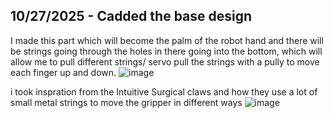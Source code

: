 <!--
  ===================    !!READ THIS NOTICE!!   ====================
  DO NOT edit this file manually. Your changes WILL BE OVERWRITTEN!
  This journal is auto generated and updated by Hack Club Blueprint.
  To edit this file, please edit your journal entries on Blueprint.
  ==================================================================
-->

## 10/27/2025 - Cadded the base design  

I made this part which will become the palm of the robot hand and there will be strings going through the holes in there going into the bottom, which will allow me to pull different strings/ servo pull the strings with a pully to move each finger up and down.
![image](https://blueprint.hackclub.com/user-attachments/blobs/proxy/eyJfcmFpbHMiOnsiZGF0YSI6NjAwNywicHVyIjoiYmxvYl9pZCJ9fQ==--215eab1ac85362763067e83e33607cabbe4fc6f5/image.png)

i took inspration from the Intuitive Surgical claws and how they use a lot of small metal strings to move the gripper in different ways
![image](https://blueprint.hackclub.com/user-attachments/blobs/proxy/eyJfcmFpbHMiOnsiZGF0YSI6NjAwOSwicHVyIjoiYmxvYl9pZCJ9fQ==--6adabded8389f5484157339f5e50ab4f9f2085a3/image.png)




  

